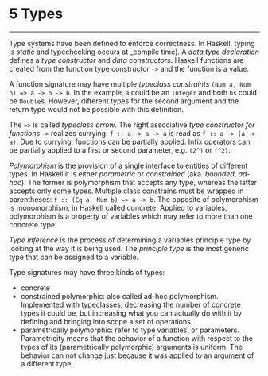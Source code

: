 # 5 Types
---

Type systems have been defined to enforce correctness. In Haskell, typing is _static_ and typechecking occurs at _compile time). A *data type declaration* defines a _type constructor_ and _data constructors_. Haskell functions are created from the function type constructor `->` and the function is a value.

A function signature may have multiple *typeclass constraints* `(Num a, Num b) => a -> b -> b`. In the example, `a` could be an `Integer` and both `bs` could be `Double`s. However, different types for the second argument and the return type would not be possible with this definition.

The `=>` is called *typeclass arrow*. The right associative *type constructor for functions* `->` realizes currying: `f :: a -> a -> a` is read as `f :: a -> (a -> a)`. Due to currying, functions can be partially applied. Infix operators can be partially applied to a first or second parameter, e.g. `(2^)` or `(^2)`.

*Polymorphism* is the provision of a single interface to entities of different types. In Haskell it is either _parametric_ or _constrained_ (aka. _bounded_, _ad-hoc_). The former is polymorphism that accepts any type, whereas the latter accepts only some types. Multiple class constrains must be wrapped in parentheses: `f :: (Eq a, Num b) => a -> b`. The opposite of polymorphism is monomorphism, in Haskell called concrete. Applied to variables, polymorphism is a property of variables which may refer to more than one concrete type.

*Type inference* is the process of determining a variables principle type by looking at the way it is being used. The *principle type* is the most generic type that can be assigned to a variable.

Type signatures may have three kinds of types:

- concrete
- constrained polymorphic: also called ad-hoc polymorphism. Implemented with typeclasses; decreasing the number of concrete types it could be, but increasing what you can actually do with it by defining and bringing into scope a set of operations.
- parametrically polymorphic: refer to type variables, or parameters. Parametricity means that the behavior of a function with respect to the types of its (parametrically polymorphic) arguments is uniform. The behavior can not change just because it was applied to an argument of a different type.